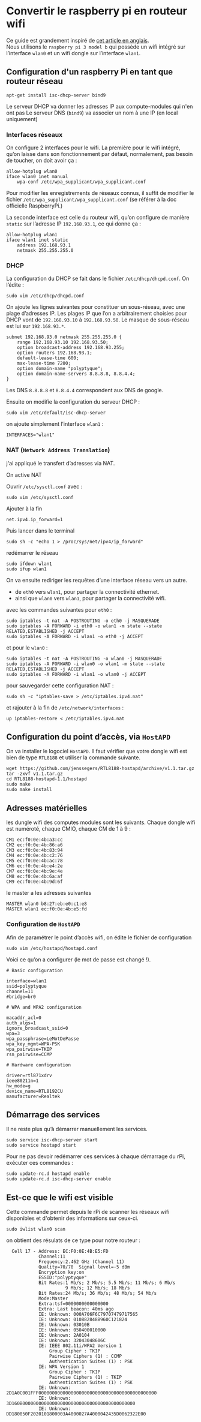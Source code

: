# Convertir le raspberry pi en routeur wifi

Ce guide est grandement inspiré de [cet article en anglais](http://raspberrypihq.com/how-to-turn-a-raspberry-pi-into-a-wifi-router/).  
Nous utilisons le `raspberry pi 3 model b` qui possède un wifi intégré sur l’interface `wlan0` et un wifi dongle sur l’interface `wlan1`.

## Configuration d'un raspberry Pi en tant que routeur réseau

	apt-get install isc-dhcp-server bind9

Le serveur DHCP va donner les adresses IP aux compute-modules qui n'en ont pas
Le serveur DNS (`bind9`) va associer un nom à une IP (en local uniquement)

### Interfaces réseaux

On configure 2 interfaces pour le wifi. La première pour le wifi intégré, qu’on laisse dans son fonctionnement par défaut, normalement, pas besoin de toucher, on doit avoir ça :

	allow-hotplug wlan0
	iface wlan0 inet manual
    	wpa-conf /etc/wpa_supplicant/wpa_supplicant.conf

Pour modifier les enregistrements de réseaux connus, il suffit de modifier le fichier `/etc/wpa_supplicant/wpa_supplicant.conf` (se référer à la doc officielle RaspberryPi.)

La seconde interface est celle du routeur wifi, qu’on configure de manière `static` sur l’adresse IP `192.168.93.1`, ce qui donne ça :
    
	allow-hotplug wlan1
	iface wlan1 inet static
		address 192.168.93.1
		netmask 255.255.255.0

### DHCP

La configuration du DHCP se fait dans le fichier `/etc/dhcp/dhcpd.conf`. On l’édite : 

	sudo vim /etc/dhcp/dhcpd.conf

On ajoute les lignes suivantes pour constituer un sous-réseau, avec une plage d’adresses IP. Les plages IP que l’on a arbitrairement choisies pour DHCP vont de `192.168.93.10` à `192.168.93.50`. Le masque de sous-réseau est lui sur `192.168.93.*`.

	subnet 192.168.93.0 netmask 255.255.255.0 {
        range 192.168.93.10 192.168.93.50;
        option broadcast-address 192.168.93.255;
        option routers 192.168.93.1;
        default-lease-time 600;
        max-lease-time 7200;
        option domain-name "polyptyque";
        option domain-name-servers 8.8.8.8, 8.8.4.4;
	}

Les DNS `8.8.8.8` et `8.8.4.4` correspondent aux DNS de google.

Ensuite on modifie la configuration du serveur DHCP :

	sudo vim /etc/default/isc-dhcp-server

on ajoute simplement l’interface `wlan1` : 

	INTERFACES="wlan1"

### NAT (`Network Address Translation`)

j'ai appliqué le transfert d’adresses via NAT.

On active NAT 

Ouvrir `/etc/sysctl.conf` avec :

	sudo vim /etc/sysctl.conf

Ajouter à la fin

	net.ipv4.ip_forward=1

Puis lancer dans le terminal

	sudo sh -c "echo 1 > /proc/sys/net/ipv4/ip_forward"

redémarrer le réseau

	sudo ifdown wlan1
	sudo ifup wlan1

On va ensuite rediriger les requêtes d’une interface réseau vers un autre.

- de `eth0` vers `wlan1`, pour partager la connectivité ethernet. 
- ainsi que `wlan0` vers `wlan1`, pour partager la connectivité wifi.

avec les commandes suivantes pour `eth0` :

	sudo iptables -t nat -A POSTROUTING -o eth0 -j MASQUERADE
	sudo iptables -A FORWARD -i eth0 -o wlan1 -m state --state 	RELATED,ESTABLISHED -j ACCEPT
	sudo iptables -A FORWARD -i wlan1 -o eth0 -j ACCEPT

et pour le `wlan0` : 
	
	sudo iptables -t nat -A POSTROUTING -o wlan0 -j MASQUERADE
	sudo iptables -A FORWARD -i wlan0 -o wlan1 -m state --state 	RELATED,ESTABLISHED -j ACCEPT
	sudo iptables -A FORWARD -i wlan1 -o wlan0 -j ACCEPT

pour sauvegarder cette configuration NAT : 

	sudo sh -c "iptables-save > /etc/iptables.ipv4.nat"
	
et rajouter à la fin de `/etc/network/interfaces` : 

	up iptables-restore < /etc/iptables.ipv4.nat
	
## Configuration du point d’accès, via `HostAPD`

On va installer le logociel `HostAPD`. Il faut vérifier que votre dongle wifi est bien de type `RTL8188` et utiliser la commande suivante. 

	wget https://github.com/jenssegers/RTL8188-hostapd/archive/v1.1.tar.gz
	tar -zxvf v1.1.tar.gz
	cd RTL8188-hostapd-1.1/hostapd
	sudo make
	sudo make install

## Adresses matérielles

les dungle wifi des computes modules sont les suivants. Chaque dongle wifi est numéroté, chaque CMIO, chaque CM de 1 à 9 :
	
	CM1 ec:f0:0e:4b:a3:cc
	CM2 ec:f0:0e:4b:86:a6
	CM3 ec:f0:0e:4b:83:94
	CM4 ec:f0:0e:4b:c2:76
	CM5 ec:f0:0e:4b:ac:78
	CM6 ec:f0:0e:4b:e4:2e
	CM7 ec:f0:0e:4b:9e:4e
	CM8 ec:f0:0e:4b:6a:af
	CM9 ec:f0:0e:4b:9d:6f

le master a les adresses suivantes

	MASTER wlan0 b8:27:eb:e0:c1:e8
	MASTER wlan1 ec:f0:0e:4b:e5:fd

### Configuration de `HostAPD`

Afin de paramétrer le point d’accès wifi, on édite le fichier de configuration

	sudo vim /etc/hostapd/hostapd.conf
	
Voici ce qu’on a configurer (le mot de passe est changé !).

	# Basic configuration

	interface=wlan1
	ssid=polyptyque
	channel=11
	#bridge=br0

	# WPA and WPA2 configuration

	macaddr_acl=0
	auth_algs=1
	ignore_broadcast_ssid=0
	wpa=3
	wpa_passphrase=LeMotDePasse
	wpa_key_mgmt=WPA-PSK
	wpa_pairwise=TKIP
	rsn_pairwise=CCMP
	
	# Hardware configuration
	
	driver=rtl871xdrv
	ieee80211n=1
	hw_mode=g
	device_name=RTL8192CU
	manufacturer=Realtek
	
## Démarrage des services

Il ne reste plus qu’à démarrer manuellement les services.

	sudo service isc-dhcp-server start
	sudo service hostapd start
	
Pour ne pas devoir redémarrer ces services à chaque démarrage du rPi, exécuter ces commandes : 

	sudo update-rc.d hostapd enable 
	sudo update-rc.d isc-dhcp-server enable	

## Est-ce que le wifi est visible

Cette commande permet depuis le rPi de scanner les réseaux wifi disponibles et d'obtenir des informations sur ceux-ci. 

	sudo iwlist wlan0 scan	
	
on obtient des résulats de ce type pour notre routeur :

```
  Cell 17 - Address: EC:F0:0E:4B:E5:FD
            Channel:11
            Frequency:2.462 GHz (Channel 11)
            Quality=70/70  Signal level=-5 dBm  
            Encryption key:on
            ESSID:"polyptyque"
            Bit Rates:1 Mb/s; 2 Mb/s; 5.5 Mb/s; 11 Mb/s; 6 Mb/s
                      9 Mb/s; 12 Mb/s; 18 Mb/s
            Bit Rates:24 Mb/s; 36 Mb/s; 48 Mb/s; 54 Mb/s
            Mode:Master
            Extra:tsf=0000000000000000
            Extra: Last beacon: 40ms ago
            IE: Unknown: 000A706F6C79707479717565
            IE: Unknown: 010882848B960C121824
            IE: Unknown: 03010B
            IE: Unknown: 050400010000
            IE: Unknown: 2A0104
            IE: Unknown: 32043048606C
            IE: IEEE 802.11i/WPA2 Version 1
                Group Cipher : TKIP
                Pairwise Ciphers (1) : CCMP
                Authentication Suites (1) : PSK
            IE: WPA Version 1
                Group Cipher : TKIP
                Pairwise Ciphers (1) : TKIP
                Authentication Suites (1) : PSK
            IE: Unknown: 2D1A0C001FFF00000000000000000000000000000000000000000000
            IE: Unknown: 3D160B000000000000000000000000000000000000000000
            IE: Unknown: DD180050F2020101800003A4000027A4000042435D0062322E00

```	
